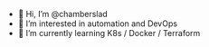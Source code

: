 - 👋 Hi, I’m @chamberslad
- 👀 I’m interested in automation and DevOps
- 🌱 I’m currently learning K8s / Docker / Terraform 

<!---
chamberslad/chamberslad is a ✨ special ✨ repository because its `README.md` (this file) appears on your GitHub profile.
You can click the Preview link to take a look at your changes.
--->
